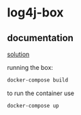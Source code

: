 # log4j-box

## documentation

[solution](https://www.notion.so/maikroservice/log4j-box-3c81a41b19564556b9c77994af6bd02d)

running the box:

```bash
docker-compose build
```

to run the container use

```bash
docker-compose up
```
